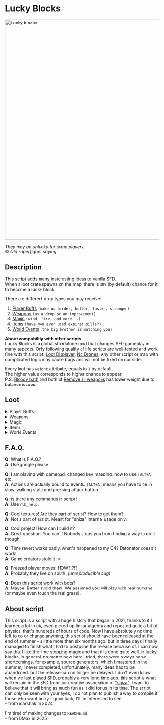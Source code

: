 # Lucky Blocks

<img width="720" src="https://github.com/mysterymarshak/LuckyBlocks/assets/37479500/47c57c25-c8c3-44e4-9482-13684ab3f23e" alt="Lucky blocks" />

*They may be unlucky for some players.*  
© *Old superfigher saying*

## Description

This script adds many insteresting ideas to vanilla SFD.  
When a loot crate spawns on the map, there is `30%` (by default) chance for it to become a lucky block.

There are different drop types you may receive:  

1. [Player Buffs](#player-buffs) `(make us harder, better, faster, stronger)`
2. [Weapons](#weapons) `(as a drop or an improvement)`
3. [Magic](#magic) `(wind, fire, and more...)`
4. [Items](#items) `(have you ever used expired pills?)`
5. [World Events](#world-events) `(the big brother is watching you)`

**About compability with other scripts**  
Lucky Blocks is a global standalone mod that changes SFD gameplay in many aspects. Only following quality of life scripts are well-tested and work fine with this script: [Loot Displayer](https://steamcommunity.com/sharedfiles/filedetails/?id=2545232247), [No Drones](https://steamcommunity.com/sharedfiles/filedetails/?id=2250869022). Any other script or map with complicated logic may cause bugs and will not be fixed on our side.  

Every loot has `weight` attribute, equals to `1` by default.  
The higher value corresponds to higher chance to appear.  
P.S. [Bloody bath](#bloody-bath) and both of [Remove all weapons](#remove-weapons) has lower weight due to balance issues.  

## Loot

<details>
  
<summary>Player Buffs</summary>

<ul>

## Player Buffs

Player buffs somehow modify player. Most of them are obtained from lucky block (check source in description) when player breaks it by melee attack. There are buffs that are obtained when certain condition are met.  

There are next player buff types: [instant](#instant-buffs), [durable](#durable-buffs), [situational](#situational-buffs).  
 
* Instant buffs are applied once when added.  
* Durable buffs are working during some time.  
* Situational buffs... Just read their descriptions.  

Incompatible buffs are impossible to get together in the same time.

### Immunity

Some buffs may give an immunity to something (like fire, fall damage, something script-specific or etc). It ends with the buff itself (sometimes with delay).

Every buff may interact with others, like if you has wet-hands, becoming fire wizard will dry them.

<details>

<summary>Instant Buffs</summary>

<ul>
  
## Instant Buffs

### Full HP

Fully recovers player's HP.

**Source**: `FullHp` loot  
**If**: player's HP aren't full  

<img width="370" src="https://github.com/mysterymarshak/LuckyBlocks/assets/13312994/ac7d1fec-0224-451d-9dae-01b011d06b50" alt="HP recovery" />

### Ignite

Sets the player on fire.

**Source**: [Ignite random player](#ignite-random-player) loot or [Fire Magic](#fire-wizard)  
**Will be repressed if**: player has an immunity to fire  

> USAGE DEMO

### Poison

Poison player for some HP amount.

**Source**: [Medkit](#medkit) loot when it's poisoned or on picking up any meds when you're a [Vampire](#vampirism)  
**Will be repressed if**: player has an immunity to poison  

> USAGE DEMO

### Disarm

Throws the active player's weapon.

**Source**: [Wind Magic](#wind-wizard)  
**Will be repressed if**: player has an immunity to wind  

> USAGE DEMO

</ul>

</details>

<details>

<summary>Durable Buffs</summary>

<ul>

## Durable Buffs

### Freeze

Freezes the player, preventing him from moving or using weapons.  

**Duration**: 5s  
**Source**: `Freeze` loot or [Freeze projectile](#freeze-bullets)  
**Will be repressed if**: player has an immunity to freeze  

<img width="370" src="https://github.com/mysterymarshak/LuckyBlocks/assets/37479500/50cfe493-622c-4415-901b-9ae8dbb57730" alt="Freezed player" />

<p>

> [!TIP]
> You can get warm!
> 
> <img width="370" src="https://github.com/mysterymarshak/LuckyBlocks/assets/37479500/71abe2ee-720e-4e85-b6be-ce94eb5a7c87" alt="Demo of unfreezing" />

</p>

### High Jumps

Increases the player's jump height.  

**Duration**: 10s  
**Source**: `HighJumps` loot  
**Grants immunity**: to fall damage  

<img width="370" src="https://github.com/mysterymarshak/LuckyBlocks/assets/37479500/72e88a45-b1fc-4a44-b099-ad4d09744f8f" alt="High jumps" />

### Shield

Gives immunity to all types of damage and some magic.  

**Duration**: 7s  
**Source**: `Shield` loot  
**Incompatibility**: with [Hulk](#hulk)  
**Grants immunity**: to poison, fall damage, fire, freeze, wind, shock  

<img width="370" src="https://github.com/mysterymarshak/LuckyBlocks/assets/37479500/2fa5bc38-c819-472e-b601-ddd177fb89ca" alt="Demo of buff usage (against weapon)" />
<img width="370" src="https://github.com/mysterymarshak/LuckyBlocks/assets/37479500/334e4ea5-8db4-4267-8b73-8c0ee7d3e16b" alt="Demo of buff usage (against magic)" />

<p>
  
> [!NOTE]
> The shield doesn't protect against the destruction of the player's body (don't jump into three hundred ton hydraulic press)

</p>

### Vampirism

The vampire recovers his health equal to the damage dealt to other players.  

**Duration**: 15s  
**Source**: `Vampirism` loot  
**Incompatibility**: with [Hulk](#hulk) and [Dwarf](#dwarf)  

<img width="370" src="https://github.com/mysterymarshak/LuckyBlocks/assets/37479500/75ad22ce-3714-4d7b-81b6-78e087f1f2ec" alt="Demo of buff usage" />

<p>

> [!WARNING]
> Medicine poisons you with damage equals to heal! `(25 HP for pills and 50 HP for medkit)`
>
> <img width="370" src="https://github.com/mysterymarshak/LuckyBlocks/assets/37479500/8d8f3d7f-6fe1-4932-9e0d-e4b3b1a8b5ae" alt="Demo of medical negligence" />

</p>

### Strong Man

Makes the player insanely strong:  
* Kill enemies in one hit 
* Kill enemies in one bullet
* Cast magic to the other side of map

*Map props are terrified by his kicks*  

**Duration**: 5s  
**Source**: `StrongMan` loot  
**Incompatibility**: with [Hulk](#hulk) and [Dwarf](#dwarf)  
**Grant immunity**: to wind  

<img width="370" src="https://github.com/mysterymarshak/LuckyBlocks/assets/37479500/89812c1e-0152-4bed-bfc0-cde74af427f2" alt="Demo of buff usage (strength)" />
<img width="370" src="https://github.com/mysterymarshak/LuckyBlocks/assets/37479500/42417982-cee0-421d-9f72-f645bca210f4" alt="Demo of buff usage (immunity to wind)" />
<img width="370" src="https://github.com/mysterymarshak/LuckyBlocks/assets/37479500/46f96d86-6b79-487e-a784-dfee3097fae8" alt="Demo of buff usage (magic range and propagation speed)" />

### Hulk

Makes the player strong, big and green (as Hulk).

* Melee damage increased threefold
* Feel less pain
* Move slowly  

**Duration**: 10s  
**Source**: `Hulk` loot  
**Incompatibility**: with [Dwarf](#dwarf), [Vampirism](#vampirism), [Strong Man](#strong-man) and [Shield](#shield)  

<img width="370" src="https://github.com/mysterymarshak/LuckyBlocks/assets/37479500/cf19bf85-8715-4190-af83-0acda322e509" alt="Demo of buff usage" />

### Dwarf

Makes the player small and fast.  
Melee damage reduced.  

**Duration**: 10s  
**Source**: `Dwarf` loot  
**Incompatibility**: with [Hulk](#hulk), [Vampirism](#vampirism) and [Strong Man](#strong-man)  

<img width="370" src="https://github.com/mysterymarshak/LuckyBlocks/assets/37479500/a8741de3-4b76-47e2-876f-b29a1655b19b" alt="Demo of buff usage" />

### Wet Hands

There's a `25%` chance that you will drop active weapon on actions with it.  
`(e.g. Draw, Shoot (firearms), Melee hit (melees), Activate (grenades))`  

**Duration**: 20s  
**Source**: `WetHands` loot  
**Will be repressed if**: player has an immunity to water  

> USAGE DEMO

### Durable poison

Deals `3` damage/s every second.  

**Duration**: 10s  
**Source**: [Poisoned projectile](#poison-bullets)  
**Will be repressed if**: player has an immunity to poison  

> USAGE DEMO

### Shock

Paralyzes player and deals `3` damage every `0.3` seconds.  

**Duration**: 0.05s - 5s (depends on shock charge)  
**Source**: [Electric Magic](#electric-wizard)  
**Will be repressed if**: player has an immunity to shock  

> USAGE DEMO

</ul>

</details>

<details>

<summary>Situational Buffs</summary>

<ul>

## Situational Buffs

### Totem of Undying

Instantly revives the player upon death.  

**Source**: `TotemOfUndying` loot  
**If**: player doesn't have totem  

<img width="370" src="https://github.com/mysterymarshak/LuckyBlocks/assets/37479500/70364d8e-758d-4dd9-8ee4-20106145bf9f" alt="Demo of buff usage" />

<p>

> [!WARNING]
> After revival you will lost all your applied buffs!

> [!NOTE]
> The totem will not revive you if the body was destroyed (three hundred ton hydraulic press iis still your enemy)  
> 
> <img width="370" src="https://github.com/mysterymarshak/LuckyBlocks/assets/37479500/6320470a-153a-4a2c-a77f-7de7eee9ff9e" alt="Demo of note" />

</p>

### The Fool

By pressing `[ALT + D]` you can prohibit magic usage for 15s.  

**Source**: `TheFool` loot  
**If**: no one have this buff and magic is allowed on the moment when lucky block was broken  

> USAGE DEMO

</ul>

</details>

</details>

</ul>

<details>

<summary>Weapons</summary>

<ul>

## Weapons

Weapons are obtained after lucky block destruction.  

<p>
  
> [!WARNING]
> Any weapon from lucky block can be booby-trapped with `10%` chance!  
> `(it explodes after shoot (firearm), activate (grenades), draw (melees))`  
>
> <img width="370" src="https://github.com/mysterymarshak/LuckyBlocks/assets/37479500/95e2f2a0-8f40-4e3d-9371-60e9756f8185" alt="Demo of booby-trap" />

</p>

<details>

<summary>Weapon Items</summary>

<ul>

### Legendary weapon

Drops random legendary weapon: Bazooka, Grenade launcher, Sniper, M60, Chainsaw, Magnum, Flaregun  

**Source**: `LegendaryWeapon` loot  

<img width="370" src="https://github.com/mysterymarshak/LuckyBlocks/assets/37479500/22d44abb-1f19-4008-9f16-ec62647f460e" alt="Demo of weapon" />

### Sticky grenades

Sticky grenades are attached to you or any surface.  

**Source**: `StickyGrenades` loot  

<img width="370" src="https://github.com/mysterymarshak/LuckyBlocks/assets/37479500/7deb3b79-075f-4d51-89e6-6acb408340e5" alt="Demo of weapon (attaching to player)" />
<img width="370" src="https://github.com/mysterymarshak/LuckyBlocks/assets/37479500/561879c7-6cbe-460e-b612-4789d0b7ff51" alt="Demo of weapon (attaching to surface)" />

<p>
  
> [!TIP]
> Sticky grenade has pink "glue" on it

</p>

### Banana grenades

Have you ever played Worms? C'mon, just try it  

**Source**: `BananaGrenades` loot  

> USAGE DEMO

<p>
  
> [!TIP]
> Banana grenade has yellow "banana peel" on it

</p>

### Fun weapon

Drops a random fun weapon from templates:
- Bow with [Push bullets](#push-bullets), [Infinite ricochet bullets](#infinite-ricochet-bullets)    
- Bow with [Infinite ricochet bullets](#infinite-ricochet-bullets)  
- Grenade laucher with [Push bullets](#push-bullets), [Infinite ricochet bullets](#infinite-ricochet-bullets)  
- Grenade launcher with [Infinite ricochet bullets](#infinite-ricochet-bullets)  
- Bazooka with [Infinite ricochet bullets](#infinite-ricochet-bullets)  
- Flaregun with [Push bullets](#push-bullets), [Infinite ricochet bullets](#infinite-ricochet-bullets)  
- Sawed-off with [Infinite ricochet bullets](#infinite-ricochet-bullets), [Lost bullets](#lost-bullets)    

**Source**: `FunWeapon` loot  

> USAGE DEMO

> [!NOTE]
> There's `30%` chance that weapon will also get [Lost bullets](#lost-bullets) powerup.  
>
> USAGE DEMO

### Random weapon with random powerups

Drops a random weapon with random set of [powerups](https://github.com/mysterymarshak/LuckyBlocks?tab=readme-ov-file#weapon-powerups).  
After first powerup on weapon each next is added with `30%` chance.

**Source**: `WeaponWithRandomPowerups` loot  

<img width="370" src="https://github.com/mysterymarshak/LuckyBlocks/assets/37479500/1efdc942-a6ba-46cf-9d1c-1b7c7b83f81f" alt="Demo of weapon" />

</ul>

</details>

<details>

<summary>Weapon Powerups</summary>

<ul>

## Weapon Powerups

Weapon powerups are obtained if player have a firearm.  
Poweruped bullets count depends on weapon, unless otherwise stated.  
*There's a formula: `сlamp(3, Weapon.MagSize, Weapon.MaxTotalAmmo / 2)`* (`clamp(min, value, max)`)  

> [!NOTE]
> One firearm may have many type of powerups, if they're compatible with each other  
> Search compatible weapon order: `In hands` -> `Primary` -> `Secondary`  
>
> <img width="370" src="https://github.com/mysterymarshak/LuckyBlocks/assets/37479500/44604b4b-50b8-4d76-8305-a71e3e30cf64" alt="Demo of multiple powerups on the weapon" />

### Explosive bullets

Bullet triggers an explosion on hit.  

**Source**: `ExplosiveBullets` loot  
**Incompatibility**: with [Triple Ricochet Bullets](#triple-ricochet-bullets) and [Infinite Ricochet Bullets](#infinite-ricochet-bullets)  

<img width="370" src="https://github.com/mysterymarshak/LuckyBlocks/assets/37479500/23ac71a7-01a7-4e74-ac30-f0e1929a9f24" alt="Demo of powerup" />

### Triple ricochet bullets

When bullet hits a surface, it ricochets, dividing into three bullets.  

**Source**: `TripleRicochetBullets` loot  
**Incompatibility**: with [Explosive Bullets](#explosive-bullets), [Freeze Bullets](#freeze-bullets), [Infinite Ricochet Bullets](#infinite-ricochet-bullets), [Aim Bullets](#aim-bullets), [Push Bullets](#push-bullets)  

<img width="370" src="https://github.com/mysterymarshak/LuckyBlocks/assets/37479500/1eb60c5e-e281-4757-a85e-007a6f35f6d6" alt="Demo of powerup" />

### Freeze bullets

[Freezes](#freeze) the player on hit.  

**Source**: `FreezeBullets` loot  
**Incompatibility**: with [Triple Ricochet Bullets](#triple-ricochet-bullets) and [Push Bullets](#push-bullets)  

<img width="370" src="https://github.com/mysterymarshak/LuckyBlocks/assets/37479500/8809bc8b-f971-47a5-b8a0-02cd5cc57491" alt="Demo of powerup" />

### Push bullets

Pushes objects and players on it's path.  

**Source**: `PushBullets` loot  
**Incompatibility**: with [Triple Ricochet Bullets](#triple-ricochet-bullets) and [Freeze Bullets](#freeze-bullets)  

<img width="370" src="https://github.com/mysterymarshak/LuckyBlocks/assets/37479500/bc976848-08fe-45b5-b188-90dc54f24bad" alt="Demo of powerup" />

### Aim bullets

Tries to follow the nearest player in some radius.  

**Source**: `AimBullets` loot  
**Incompatibility**: with [Triple Ricochet Bullets](#triple-ricochet-bullets)  

<img width="370" src="https://github.com/mysterymarshak/LuckyBlocks/assets/37479500/016c0874-96bb-4c2c-8f19-e42e50656656" alt="Demo of powerup" />

### Infinite ricochet bullets

Read the title again please.  

**Source**: `InfiniteRicochetBullets` loot  
**Quantity**: all weapon ammo (for shotgun 0.5 weapon ammo)  
**Incompatibility**: with [Explosive Bullets](#explosive-bullets) and [Triple Ricochet Bullets](#triple-ricochet-bullets)  

<img width="370" src="https://github.com/mysterymarshak/LuckyBlocks/assets/37479500/8ff2916f-b218-4ea0-a3ed-f080ef6e7bdd" alt="Demo of powerup" />

### Poison bullets

[Poisons](#durable-poison) player on hit.  

**Source**: `PoisonBullets` loot  
**Incompability**: with [Triple Ricochet Bullets](#triple-ricochet-bullets) and [Push Bullets](#push-bullets)  

> USAGE DEMO

### Lost bullets

Bullets will spawn in random place on the map.  

**Source**: `LostBullets` loot  
**Quantity**: all weapon ammo (for shotgun 0.5 weapon ammo)  

> USAGE DEMO

### Flamy katana

Katana + Fire = Flamy Katana  

**Source**: `FlamyKatana` loot  

> USAGE DEMO

</ul>

</details>

</details>

<details>

<summary>Magic</summary>

<ul>

## Magic

You're not issekai hero, only one magic.  
Casts are able to be stacked unless otherwise stated. There are no limits to casts count.  
Usage: hide weapon (except melees) and press `[ALT + A]`.  
*You must finish attack animation with holding [ALT], only then magic will be casted*.  

### Wind wizard

Emits strong currents of wind that pushes everything in its path.  
* [Disarms](#disarm) players.
* Reflects projectiles.  
* Puts out the fire.  

**Source**: `WindWizard` loot  
**Casts count**: 3  
**Grants immunity**: to wind  

<img width="370" src="https://github.com/mysterymarshak/LuckyBlocks/assets/37479500/62c01d6f-8346-4ef3-b9e0-2b865d2a8cb6" alt="Demo of magic" />
<img width="370" src="https://github.com/mysterymarshak/LuckyBlocks/assets/37479500/1984848d-f241-4457-b99e-a0d7677d66d4" alt="Demo of magic immunity" />

### Fire wizard

Spews out a fireball, setting everything on fire in its way.  

**Source**: `FireWizard` loot  
**Casts count**: 3  
**Grants immunity**: to fire, water and [Freeze](#freeze)  

<img width="370" src="https://github.com/mysterymarshak/LuckyBlocks/assets/37479500/b728173d-8d66-4eeb-8a5d-8d6e978bcb99" alt="Demo of magic" />

### Electric wizard

Releases an electrical wave, [shocking](#shock) players and electrolyzing objects.  
When object touches another electrified object, it becomes shocked too.  

**Source**: `ElectricWizard` loot  
**Casts count**: 3  
**Grant immunity**: to shock  

<img width="370" src="https://github.com/mysterymarshak/LuckyBlocks/assets/37479500/a34d8dff-3a14-4976-be2b-cab946c00156" alt="Demo of magic (agains players)" />
<img width="370" src="https://github.com/mysterymarshak/LuckyBlocks/assets/37479500/cfde6763-e0ab-43cc-ae1f-e0ecbac602ec" alt="Demo of magic (agains objects)" />

<p>
  
> [!NOTE]
> Electrical wave shocks every object in an area, granting to each one 7s of "shock charge" (3.5s for players)  
> When any object without shock touches the shocked object, charge divides for both equally  
> Think about it like irl charging behaviour. There's also an "elementary charge" equals to 50ms that can't be split further  
> But note that two already shocked objects even if there're colliding won't split their charges  

</p>

### Decoy wizard

Spawns three player illusions.  

**Source**: `DecoyWizard` loot  
**If**: no one else is Decoy Wizard  
**Casts count**: 1  

<img width="370" src="https://github.com/mysterymarshak/LuckyBlocks/assets/37479500/d64d834c-5608-4d66-b91b-28adb41692aa" alt="Demo of magic" />

<p>

> [!NOTE]
> Illusions don't deal damage

</p>

### Time stop wizard

Stops the time. Every action performed in stopped scene saves impulse and affects further game.  
Time automatically resumes if wizerd dies.  

**Source**: `TimeStopWizard` loot  
**Casts count**: 1  
**Grants immunity**: to time stop  

<img width="370" src="https://github.com/mysterymarshak/LuckyBlocks/assets/37479500/da677d26-1661-4767-9642-6274a7653771" alt="Demo of magic" />

<p>

> [!TIP]
> You can resume time for object by kicking it with `[ALT + S]`  
> You can disarm players by attacking them with `[ALT + A]`  
> You can walk on liquids

> [!NOTE]
> Time stop doesn't affect other time stop wizards  
> If someone grab you during first 1.5s, time will resume

</p>

### Restore Wizard

You can store your state to return there later.  

**Source**: `RestoreWizard` loot  
**If**: you isn't Restore Wizard already  
**Casts count**: first - save, second - restore  

> USAGE DEMO

### Steal Wizard

You can steal inventory of chosen player.  

**Source**: `StealWizard` loot  
**If**: you aren't Steal Wizard already  
**Casts count**: 1  
**Grants immunity**: to steal  

> USAGE DEMO

### Time Revert Wizard

Reverts last X seconds back.  

**Source**: `TimeRevertWizard` loot  
**If**: no one is Time Revert Wizard  
**Casts count**: 1  

> USAGE DEMO

## Magic collision

### Fire magic + Electric magic = Explosion

<img width="370" src="https://github.com/mysterymarshak/LuckyBlocks/assets/37479500/22177ff5-5499-4089-ba71-e21c6d48948d" alt="Demo of magic colliding" />

### Wind magic + Fire magic = Fire absorption

<img width="370" src="https://github.com/mysterymarshak/LuckyBlocks/assets/37479500/293e9a55-9404-45e6-99eb-2b0a67ecba3d" alt="Demo of magic colliding" />

</ul>

</details>

<details>

<summary>Items</summary>

<ul>

## Items

### Medkit

Spawns pills (25 HP) or medkit (50 HP)

**Source**: `Medkit` loot  

<img width="370" src="https://github.com/mysterymarshak/LuckyBlocks/assets/37479500/d4a302fd-68ad-4b51-b3e0-03031123b4dc" alt="Demo of medkit" />

<p>

> [!WARNING]
> Can be poisoned with `50%` chance!
>
> <img width="370" src="https://github.com/mysterymarshak/LuckyBlocks/assets/37479500/c3a3900a-c305-4032-b541-e73eb7a254b3" alt="Demo of medkit" />

</p>

</ul>

</details>

<details>

<summary>World Events</summary>

<ul>

## World Events

### Respawn random player

Respawns random dead player with half hp.  

**Source**: `RespawnRandomPlayer` loot  
**If**: someone died  

<img width="370" src="https://github.com/mysterymarshak/LuckyBlocks/assets/37479500/ce3c8a5e-7307-4a54-81ed-0180d32b7666" alt="Demo of event" />

### Explosion

Creates an explosion within broken lucky block.  

**Source**: `Explosion` loot  

<img width="370" src="https://github.com/mysterymarshak/LuckyBlocks/assets/37479500/f414fdec-817f-4303-a4bb-5773cdedb6b5" alt="Demo of event" />

### Explode random barrel

Explodes random barrel on the map.  

**Source**: `ExplodeRandomBarrel` loot  
**If**: explosive barrel exists  

<img width="370" src="https://github.com/mysterymarshak/LuckyBlocks/assets/37479500/5bce758f-4b20-4127-ac81-5228150584d2" alt="Demo of event" />

### Increase spawn chance

Increases spawn chance of lucky block `(30% -> 45% -> 60%)`

**Source**: `IncreaseSpawnChance` loot  
**If**: next level of chance exists and you don't use manual one  

<img width="370" src="https://github.com/mysterymarshak/LuckyBlocks/assets/37479500/70de0737-faee-4d2c-ba62-db738c3faed2" alt="Demo of event" />

### Shuffle positions

Shuffles player positions.  

**Source**: `ShufflePositions` loot  

<img width="370" src="https://github.com/mysterymarshak/LuckyBlocks/assets/37479500/81759f06-34e3-40c8-8e3f-9c14dd16b9d9" alt="Demo of event" />

### Shuffle weapons

Shuffles players weapons.  

**Source**: `ShuffleWeapons` loot  
**If**: there's armed player  

<img width="370" src="https://github.com/mysterymarshak/LuckyBlocks/assets/37479500/82627e13-a44f-4ebc-8ce3-d43fcd01c50b" alt="Demo of event" />

### Ignite random player

Ignites random player.  

**Source**: `IgniteRandomPlayer` loot  

<img width="370" src="https://github.com/mysterymarshak/LuckyBlocks/assets/37479500/920fe7f3-e9d3-45a5-95dc-7d1afe74de65" alt="Demo of event" />

### Bloody bath

Spawns many explosive barrels in the top of the map.  

**Source**: `BloodyBath` loot  
**Weight**: 0.5  

<img width="370" src="https://github.com/mysterymarshak/LuckyBlocks/assets/37479500/9de5df30-c15b-41fc-834c-9dd8144f6bf1" alt="Demo of event" />

> [!NOTE]
> On maps with roof (like Hazardous) barrels will stuck in it.  

### Remove weapons

Removes weapons from all players on the map.  

**Source**: `RemoveWeapons` loot  
**If**: there's armed player  
**Weight**: 0.25

> USAGE DEMO

### Remove weapons except activator

Makes activator a weapon monopolist.  

**Source**: `RemoveWeaponsExceptActivator` loot  
**If**: there's armed player  
**Weight**: 0.25

> USAGE DEMO

</ul>

</details>

## F.A.Q.

**Q**: What is F.A.Q.?  
**A**: Use google please.

**Q**: I am playing with gamepad, changed key mapping, how to use `[ALT+A]` etc.  
**A**: Actions are actually bound to events. `[ALT+A]` means you have to be in slow-walking state and pressing attack button.

**Q**: Is there any commands in script?  
**A**: Use `/lb_help`.

**Q**: Cool textures! Are they part of script? How to get them?  
**A**: Not a part of script. Meant for "shiza" internal usage only.

**Q**: Cool project! How can I build it?  
**A**: Great question! You can't! Nobody stops you from finding a way to do it though.

**Q**: Time revert works badly, what's happened to my C4? Detonator doesn't work!  
**A**: Game creators stole it :<

**Q**: Freezed player moves! HOW?!?!?  
**A**: Probably they live on south. *(unreproducible bug)*

**Q**: Does this script work with bots?  
**A**: Maybe. Better avoid them. We assumed you will play with real humans (or maybe even touch the real grass).

## About script

This script is a script with a huge history that began in 2021, thanks to it I learned a lot in c#, even picked up linear algebra and repeated quite a bit of physics. that's hundreds of hours of code. Now I have absolutely no time left to do or change anything, this script should have been released at the end of summer - a little more than six months ago. but in three days I finally managed to finish what I had to postpone the release because of. I can now say that I like the time stopping magic and that it is done quite well. in lucky blocks, in general, no matter how hard I tried, there were always some shortcomings, for example, source generators, which I mastered in the summer, I never completed, unfortunately. many ideas had to be abandoned. but the release can no longer be delayed. I don’t even know when we last played SFD, probably a very long time ago. this script is what will remain in the SFD from our creative association of ["shiza"](https://www.youtube.com/@to_shiza). I want to believe that it will bring as much fun as it did for us in its time. The script can only be seen with your eyes, I do not plan to publish a way to compile it. those who want to try - good luck, I'll be interested to see  
\- from marshak in 2024

I'm tired of making changes to `README.md`  
\- from DMax in 2025
